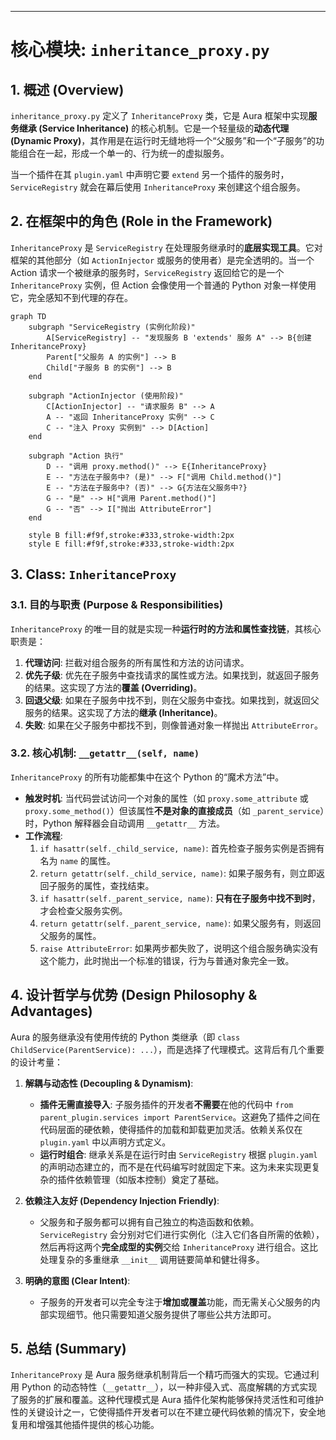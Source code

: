 
---

# **核心模块: `inheritance_proxy.py`**

## **1. 概述 (Overview)**

`inheritance_proxy.py` 定义了 `InheritanceProxy` 类，它是 Aura 框架中实现**服务继承 (Service Inheritance)** 的核心机制。它是一个轻量级的**动态代理 (Dynamic Proxy)**，其作用是在运行时无缝地将一个“父服务”和一个“子服务”的功能组合在一起，形成一个单一的、行为统一的虚拟服务。

当一个插件在其 `plugin.yaml` 中声明它要 `extend` 另一个插件的服务时，`ServiceRegistry` 就会在幕后使用 `InheritanceProxy` 来创建这个组合服务。

## **2. 在框架中的角色 (Role in the Framework)**

`InheritanceProxy` 是 `ServiceRegistry` 在处理服务继承时的**底层实现工具**。它对框架的其他部分（如 `ActionInjector` 或服务的使用者）是完全透明的。当一个 Action 请求一个被继承的服务时，`ServiceRegistry` 返回给它的是一个 `InheritanceProxy` 实例，但 Action 会像使用一个普通的 Python 对象一样使用它，完全感知不到代理的存在。

```mermaid
graph TD
    subgraph "ServiceRegistry (实例化阶段)"
        A[ServiceRegistry] -- "发现服务 B 'extends' 服务 A" --> B{创建 InheritanceProxy}
        Parent["父服务 A 的实例"] --> B
        Child["子服务 B 的实例"] --> B
    end

    subgraph "ActionInjector (使用阶段)"
        C[ActionInjector] -- "请求服务 B" --> A
        A -- "返回 InheritanceProxy 实例" --> C
        C -- "注入 Proxy 实例到" --> D[Action]
    end

    subgraph "Action 执行"
        D -- "调用 proxy.method()" --> E{InheritanceProxy}
        E -- "方法在子服务中? (是)" --> F["调用 Child.method()"]
        E -- "方法在子服务中? (否)" --> G{方法在父服务中?}
        G -- "是" --> H["调用 Parent.method()"]
        G -- "否" --> I["抛出 AttributeError"]
    end

    style B fill:#f9f,stroke:#333,stroke-width:2px
    style E fill:#f9f,stroke:#333,stroke-width:2px
```

## **3. Class: `InheritanceProxy`**

### **3.1. 目的与职责 (Purpose & Responsibilities)**

`InheritanceProxy` 的唯一目的就是实现一种**运行时的方法和属性查找链**，其核心职责是：

1.  **代理访问**: 拦截对组合服务的所有属性和方法的访问请求。
2.  **优先子级**: 优先在子服务中查找请求的属性或方法。如果找到，就返回子服务的结果。这实现了方法的**覆盖 (Overriding)**。
3.  **回退父级**: 如果在子服务中找不到，则在父服务中查找。如果找到，就返回父服务的结果。这实现了方法的**继承 (Inheritance)**。
4.  **失败**: 如果在父子服务中都找不到，则像普通对象一样抛出 `AttributeError`。

### **3.2. 核心机制: `__getattr__(self, name)`**

`InheritanceProxy` 的所有功能都集中在这个 Python 的“魔术方法”中。

*   **触发时机**: 当代码尝试访问一个对象的属性（如 `proxy.some_attribute` 或 `proxy.some_method()`）但该属性**不是对象的直接成员**（如 `_parent_service`）时，Python 解释器会自动调用 `__getattr__` 方法。
*   **工作流程**:
    1.  `if hasattr(self._child_service, name)`: 首先检查子服务实例是否拥有名为 `name` 的属性。
    2.  `return getattr(self._child_service, name)`: 如果子服务有，则立即返回子服务的属性，查找结束。
    3.  `if hasattr(self._parent_service, name)`: **只有在子服务中找不到时**，才会检查父服务实例。
    4.  `return getattr(self._parent_service, name)`: 如果父服务有，则返回父服务的属性。
    5.  `raise AttributeError`: 如果两步都失败了，说明这个组合服务确实没有这个能力，此时抛出一个标准的错误，行为与普通对象完全一致。

## **4. 设计哲学与优势 (Design Philosophy & Advantages)**

Aura 的服务继承没有使用传统的 Python 类继承（即 `class ChildService(ParentService): ...`），而是选择了代理模式。这背后有几个重要的设计考量：

1.  **解耦与动态性 (Decoupling & Dynamism)**:
    *   **插件无需直接导入**: 子服务插件的开发者**不需要**在他的代码中 `from parent_plugin.services import ParentService`。这避免了插件之间在代码层面的硬依赖，使得插件的加载和卸载更加灵活。依赖关系仅在 `plugin.yaml` 中以声明方式定义。
    *   **运行时组合**: 继承关系是在运行时由 `ServiceRegistry` 根据 `plugin.yaml` 的声明动态建立的，而不是在代码编写时就固定下来。这为未来实现更复杂的插件依赖管理（如版本控制）奠定了基础。

2.  **依赖注入友好 (Dependency Injection Friendly)**:
    *   父服务和子服务都可以拥有自己独立的构造函数和依赖。`ServiceRegistry` 会分别对它们进行实例化（注入它们各自所需的依赖），然后再将这两个**完全成型的实例**交给 `InheritanceProxy` 进行组合。这比处理复杂的多重继承 `__init__` 调用链要简单和健壮得多。

3.  **明确的意图 (Clear Intent)**:
    *   子服务的开发者可以完全专注于**增加或覆盖**功能，而无需关心父服务的内部实现细节。他只需要知道父服务提供了哪些公共方法即可。

## **5. 总结 (Summary)**

`InheritanceProxy` 是 Aura 服务继承机制背后一个精巧而强大的实现。它通过利用 Python 的动态特性（`__getattr__`），以一种非侵入式、高度解耦的方式实现了服务的扩展和覆盖。这种代理模式是 Aura 插件化架构能够保持灵活性和可维护性的关键设计之一，它使得插件开发者可以在不建立硬代码依赖的情况下，安全地复用和增强其他插件提供的核心功能。



